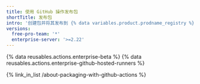 ```yaml
---
title: 使用 GitHub 操作发布包
shortTitle: 发布包
intro: '创建包并将其发布到 {% data variables.product.prodname_registry %} 或其他包托管提供程序。'
versions:
  free-pro-team: '*'
  enterprise-server: '>=2.22'
---
```


{% data reusables.actions.enterprise-beta %}
{% data reusables.actions.enterprise-github-hosted-runners %}

{% link_in_list /about-packaging-with-github-actions %}
